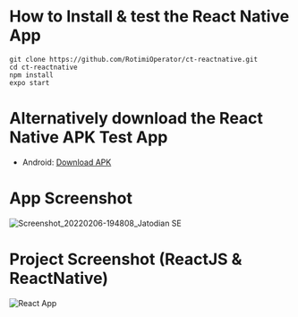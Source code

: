 # How to Install & test the React Native App

```
git clone https://github.com/RotimiOperator/ct-reactnative.git
cd ct-reactnative
npm install
expo start
```

# Alternatively download the React Native APK Test App

- Android: [Download APK](https://github.com/RotimiOperator/ct-reactnative/raw/master/android/Jatodian%20SE.apk)


# App Screenshot

![Screenshot_20220206-194808_Jatodian SE](https://user-images.githubusercontent.com/18402496/152697386-5b3529d0-56aa-4881-8aaf-cfc35715a17e.png)



# Project Screenshot (ReactJS & ReactNative)

![React App](https://user-images.githubusercontent.com/18402496/152697412-fa830b4c-8b8b-4fc7-88b3-d57953b67ecc.png)
